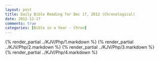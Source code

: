 ```yaml
---
layout: post
title: Daily Bible Reading for Dec 17, 2012 (Chronological)
date: 2012-12-17
comments: true
categories: [Bible in a Year - Chron]
---
```

{% render_partial ../KJV/Php/1.markdown %}
{% render_partial ../KJV/Php/2.markdown %}
{% render_partial ../KJV/Php/3.markdown %}
{% render_partial ../KJV/Php/4.markdown %}
